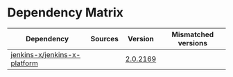 # Dependency Matrix

Dependency | Sources | Version | Mismatched versions
---------- | ------- | ------- | -------------------
[jenkins-x/jenkins-x-platform](https://github.com/jenkins-x/jenkins-x-platform) |  | [2.0.2169](https://github.com/jenkins-x/jenkins-x-platform/releases/tag/v2.0.2169) | 
